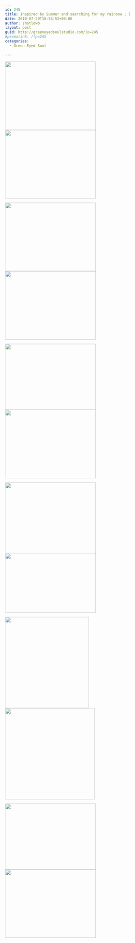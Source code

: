 ```yaml
---
id: 245
title: Inspired by Summer and searching for my rainbow ; )
date: 2010-07-20T18:58:53+00:00
author: shotlowb
layout: post
guid: http://greeneyedsoulstudio.com/?p=245
#permalink: /?p=245
categories:
  - Green Eyed Soul
  
---
```

<a rel="attachment wp-att-248" href="http://greeneyedsoulstudio.com/wp-content/uploads/2010/07/dogsyardjewelry-0651.jpg"><img class="alignnone size-medium wp-image-248" title="dogs,yard,jewelry 065" src="http://greeneyedsoulstudio.com/wp-content/uploads/2010/07/dogsyardjewelry-0651-300x225.jpg" alt="" width="300" height="225" /></a><a rel="attachment wp-att-249" href="http://greeneyedsoulstudio.com/wp-content/uploads/2010/07/dogsyardjewelry-104.jpg"><img class="alignnone size-medium wp-image-249" title="dogs,yard,jewelry 104" src="http://greeneyedsoulstudio.com/wp-content/uploads/2010/07/dogsyardjewelry-104-300x225.jpg" alt="" width="300" height="225" /></a>

<a rel="attachment wp-att-252" href="http://greeneyedsoulstudio.com/wp-content/uploads/2010/07/dogsyardjewelry-013.jpg"><img class="alignnone size-medium wp-image-252" title="dogs,yard,jewelry 013" src="http://greeneyedsoulstudio.com/wp-content/uploads/2010/07/dogsyardjewelry-013-300x225.jpg" alt="" width="300" height="225" /></a><a rel="attachment wp-att-253" href="http://greeneyedsoulstudio.com/wp-content/uploads/2010/07/dogsyardjewelry-016.jpg"><img class="alignnone size-medium wp-image-253" title="dogs,yard,jewelry 016" src="http://greeneyedsoulstudio.com/wp-content/uploads/2010/07/dogsyardjewelry-016-300x225.jpg" alt="" width="300" height="225" /></a>

<a rel="attachment wp-att-254" href="http://greeneyedsoulstudio.com/wp-content/uploads/2010/07/dogsyardjewelry-055.jpg"><img class="alignnone size-medium wp-image-254" title="dogs,yard,jewelry 055" src="http://greeneyedsoulstudio.com/wp-content/uploads/2010/07/dogsyardjewelry-055-300x217.jpg" alt="" width="300" height="217" /></a><a rel="attachment wp-att-255" href="http://greeneyedsoulstudio.com/wp-content/uploads/2010/07/dogsyardjewelry-057.jpg"><img class="alignnone size-medium wp-image-255" title="dogs,yard,jewelry 057" src="http://greeneyedsoulstudio.com/wp-content/uploads/2010/07/dogsyardjewelry-057-300x225.jpg" alt="" width="300" height="225" /></a>

<a rel="attachment wp-att-258" href="http://greeneyedsoulstudio.com/wp-content/uploads/2010/07/dogsyardjewelry-020.jpg"><img class="alignnone size-medium wp-image-258" title="dogs,yard,jewelry 020" src="http://greeneyedsoulstudio.com/wp-content/uploads/2010/07/dogsyardjewelry-020-300x232.jpg" alt="" width="300" height="232" /></a><a rel="attachment wp-att-259" href="http://greeneyedsoulstudio.com/wp-content/uploads/2010/07/dogsyardjewelry-040.jpg"><img class="alignnone size-medium wp-image-259" title="dogs,yard,jewelry 040" src="http://greeneyedsoulstudio.com/wp-content/uploads/2010/07/dogsyardjewelry-040-300x196.jpg" alt="" width="300" height="196" /></a>

<a rel="attachment wp-att-260" href="http://greeneyedsoulstudio.com/wp-content/uploads/2010/07/dogsyardjewelry-021.jpg"><img class="alignnone size-medium wp-image-260" title="dogs,yard,jewelry 021" src="http://greeneyedsoulstudio.com/wp-content/uploads/2010/07/dogsyardjewelry-021-277x300.jpg" alt="" width="277" height="300" /></a><a rel="attachment wp-att-261" href="http://greeneyedsoulstudio.com/wp-content/uploads/2010/07/dogsyardjewelry-029.jpg"><img class="alignnone size-medium wp-image-261" title="dogs,yard,jewelry 029" src="http://greeneyedsoulstudio.com/wp-content/uploads/2010/07/dogsyardjewelry-029-296x300.jpg" alt="" width="296" height="300" /></a>

<a rel="attachment wp-att-262" href="http://greeneyedsoulstudio.com/wp-content/uploads/2010/07/dogsyardjewelry-041.jpg"><img class="alignnone size-medium wp-image-262" title="dogs,yard,jewelry 041" src="http://greeneyedsoulstudio.com/wp-content/uploads/2010/07/dogsyardjewelry-041-300x216.jpg" alt="" width="300" height="216" /></a><a rel="attachment wp-att-263" href="http://greeneyedsoulstudio.com/wp-content/uploads/2010/07/dogsyardjewelry-043.jpg"><img class="alignnone size-medium wp-image-263" title="dogs,yard,jewelry 043" src="http://greeneyedsoulstudio.com/wp-content/uploads/2010/07/dogsyardjewelry-043-300x225.jpg" alt="" width="300" height="225" /></a>